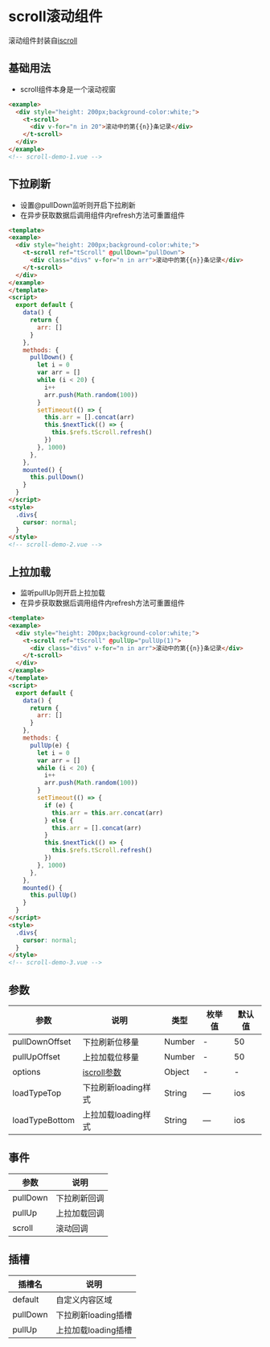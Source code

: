 # scroll滚动组件
滚动组件封装自[iscroll](https://iiunknown.gitbooks.io/iscroll-5-api-cn/content/versions.html)

## 基础用法

+ scroll组件本身是一个滚动视窗

```html
<example>
  <div style="height: 200px;background-color:white;">
    <t-scroll>
      <div v-for="n in 20">滚动中的第{{n}}条记录</div>
    </t-scroll>
  </div>
</example>
<!-- scroll-demo-1.vue -->
```

## 下拉刷新

+ 设置@pullDown监听则开启下拉刷新
+ 在异步获取数据后调用组件内refresh方法可重置组件
```html
<template>
<example>
  <div style="height: 200px;background-color:white;">
    <t-scroll ref="tScroll" @pullDown="pullDown">
      <div class="divs" v-for="n in arr">滚动中的第{{n}}条记录</div>
    </t-scroll>
  </div>
</example>
</template>
<script>
  export default {
    data() {
      return {
        arr: []
      }
    },
    methods: {
      pullDown() {
        let i = 0
        var arr = []
        while (i < 20) {
          i++
          arr.push(Math.random(100))
        }
        setTimeout(() => {
          this.arr = [].concat(arr)
          this.$nextTick(() => {
            this.$refs.tScroll.refresh()
          })
        }, 1000)
      },
    },
    mounted() {
      this.pullDown()
    }
  }
</script>
<style>
  .divs{
    cursor: normal;
  }
</style>
<!-- scroll-demo-2.vue -->
```

## 上拉加载

+ 监听pullUp则开启上拉加载
+ 在异步获取数据后调用组件内refresh方法可重置组件
```html
<template>
<example>
  <div style="height: 200px;background-color:white;">
    <t-scroll ref="tScroll" @pullUp="pullUp(1)">
      <div class="divs" v-for="n in arr">滚动中的第{{n}}条记录</div>
    </t-scroll>
  </div>
</example>
</template>
<script>
  export default {
    data() {
      return {
        arr: []
      }
    },
    methods: {
      pullUp(e) {
        let i = 0
        var arr = []
        while (i < 20) {
          i++
          arr.push(Math.random(100))
        }
        setTimeout(() => {
          if (e) {
            this.arr = this.arr.concat(arr)
          } else {
            this.arr = [].concat(arr)
          }
          this.$nextTick(() => {
            this.$refs.tScroll.refresh()
          })
        }, 1000)
      },
    },
    mounted() {
      this.pullUp()
    }
  }
</script>
<style>
  .divs{
    cursor: normal;
  }
</style>
<!-- scroll-demo-3.vue -->
```

## 参数
  | 参数      | 说明    | 类型      | 枚举值       | 默认值   |
  |---------- |-------- |---------- |-------------  |-------- |
  | pullDownOffset     | 下拉刷新位移量   | Number  |   -   |   50   |
  | pullUpOffset     | 上拉加载位移量   | Number    | - |   50    |
  | options     | [iscroll参数](https://iiunknown.gitbooks.io/iscroll-5-api-cn/content/config.html)   | Object    | - |  -  |
  | loadTypeTop     | 下拉刷新loading样式   | String    | — |  ios   |
  | loadTypeBottom     | 上拉加载loading样式   | String    | — |  ios   |

## 事件
  | 参数      | 说明    |
  |---------- |-------- |
  | pullDown     | 下拉刷新回调   |
  | pullUp     | 上拉加载回调   |
  | scroll     | 滚动回调   |

## 插槽
  | 插槽名      | 说明    |
  |---------- |-------- |
  | default     | 自定义内容区域  |
  | pullDown     | 下拉刷新loading插槽  |
  | pullUp     | 上拉加载loading插槽  |